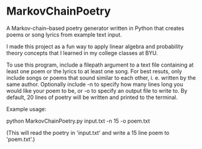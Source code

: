 # MarkovChainPoetry
A Markov-chain–based poetry generator written in Python that creates poems or song lyrics from example text input.

I made this project as a fun way to apply linear algebra and probability theory concepts that I learned in my college classes at BYU.

To use this program, include a filepath argument to a text file containing at least one poem or the lyrics to at least one song. For best resuts, only include songs or poems that sound similar to each other, i. e. written by the same author. Optionally include -n to specify how many lines long you would like your poem to be, or -o to specify an output file to write to. By default, 20 lines of poetry will be written and printed to the terminal.

Example usage:

python MarkovChainPoetry.py input.txt -n 15 -o poem.txt

(This will read the poetry in 'input.txt' and write a 15 line poem to 'poem.txt'.)
